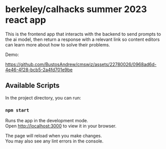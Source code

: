 # berkeley/calhacks summer 2023 react app
This is the frontend app that interacts with the backend to send prompts to the ai model, then return a response with a relevant link so content editors can learn more about how to solve their problems.

Demo:



https://github.com/BustosAndrew/cmswiz/assets/22780026/0968ad6d-4e46-4f28-bcb5-2a4fd701e9be



## Available Scripts

In the project directory, you can run:

### `npm start`

Runs the app in the development mode.\
Open [http://localhost:3000](http://localhost:3000) to view it in your browser.

The page will reload when you make changes.\
You may also see any lint errors in the console.
